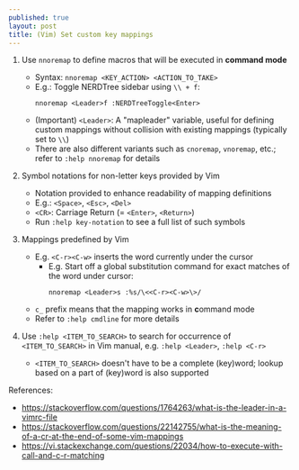 ```yaml
---
published: true
layout: post
title: (Vim) Set custom key mappings
---
```


1.  Use `nnoremap` to define macros that will be executed in **command mode**
    - Syntax: `nnoremap <KEY_ACTION> <ACTION_TO_TAKE>`
    - E.g.: Toggle NERDTree sidebar using `\\ + f`:
      ```
      nnoremap <Leader>f :NERDTreeToggle<Enter>
      ```
    - (Important) `<Leader>`: A "mapleader" variable, useful for defining custom mappings without
      collision with existing mappings (typically set to `\\`)
    - There are also different variants such as `cnoremap`, `vnoremap`, etc.;
      refer to `:help nnoremap` for details


2.  Symbol notations for non-letter keys provided by Vim
    - Notation provided to enhance readability of mapping definitions
    - E.g.: `<Space>`, `<Esc>`, `<Del>`
    - `<CR>`: Carriage Return (= `<Enter>`, `<Return>`)
    - Run `:help key-notation` to see a full list of such symbols


3.  Mappings predefined by Vim
    - E.g. `<C-r><C-w>` inserts the word currently under the cursor
      - E.g. Start off a global substitution command for exact matches of the word under cursor:
        ```
        nnoremap <Leader>s :%s/\<<C-r><C-w>\>/
        ```
    - `c_` prefix means that the mapping works in **c**ommand mode
    - Refer to `:help cmdline` for more details


4.  Use `:help <ITEM_TO_SEARCH>` to search for occurrence of `<ITEM_TO_SEARCH>` in Vim manual,
    e.g. `:help <Leader>`, `:help <C-r>`
    - `<ITEM_TO_SEARCH>` doesn't have to be a complete (key)word;
      lookup based on a part of (key)word is also supported


References:
- <https://stackoverflow.com/questions/1764263/what-is-the-leader-in-a-vimrc-file>
- <https://stackoverflow.com/questions/22142755/what-is-the-meaning-of-a-cr-at-the-end-of-some-vim-mappings>
- <https://vi.stackexchange.com/questions/22034/how-to-execute-with-call-and-c-r-matching>
